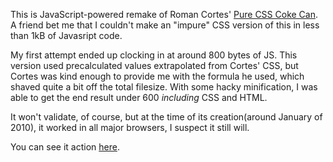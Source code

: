 This is JavaScript-powered remake of Roman Cortes' [Pure CSS Coke Can](http://www.romancortes.com/ficheros/css-coke.html). A friend bet me that I couldn't make an "impure" CSS version of this in less than 1kB of Javasript code. 

My first attempt ended up clocking in at around 800 bytes of JS. This version used precalculated values extrapolated from Cortes' CSS, but Cortes was kind enough to provide me with the formula he used, which shaved quite a bit off the total filesize. With some hacky minification, I was able to get the end result under 600 *including* CSS and HTML. 

It won't validate, of course, but at the time of its creation(around January of 2010), it worked in all major browsers, I suspect it still will.

You can see it action [here](http://lowtolerance.github.com/Impure-Coke).